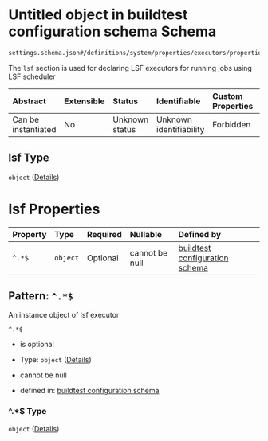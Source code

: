 # Untitled object in buildtest configuration schema Schema

```txt
settings.schema.json#/definitions/system/properties/executors/properties/lsf
```

The `lsf` section is used for declaring LSF executors for running jobs using LSF scheduler

| Abstract            | Extensible | Status         | Identifiable            | Custom Properties | Additional Properties | Access Restrictions | Defined In                                                                   |
| :------------------ | :--------- | :------------- | :---------------------- | :---------------- | :-------------------- | :------------------ | :--------------------------------------------------------------------------- |
| Can be instantiated | No         | Unknown status | Unknown identifiability | Forbidden         | Allowed               | none                | [settings.schema.json\*](../out/settings.schema.json "open original schema") |

## lsf Type

`object` ([Details](settings-definitions-system-properties-executors-properties-lsf.md))

# lsf Properties

| Property | Type     | Required | Nullable       | Defined by                                                                                                                                                          |
| :------- | :------- | :------- | :------------- | :------------------------------------------------------------------------------------------------------------------------------------------------------------------ |
| `^.*$`   | `object` | Optional | cannot be null | [buildtest configuration schema](settings-definitions-lsf.md "settings.schema.json#/definitions/system/properties/executors/properties/lsf/patternProperties/^.*$") |

## Pattern: `^.*$`

An instance object of lsf executor

`^.*$`

*   is optional

*   Type: `object` ([Details](settings-definitions-lsf.md))

*   cannot be null

*   defined in: [buildtest configuration schema](settings-definitions-lsf.md "settings.schema.json#/definitions/system/properties/executors/properties/lsf/patternProperties/^.*$")

### ^.\*$ Type

`object` ([Details](settings-definitions-lsf.md))
